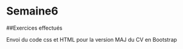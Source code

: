# Semaine6  

##Exercices effectués 

Envoi du code css et HTML pour la version MAJ du CV en Bootstrap